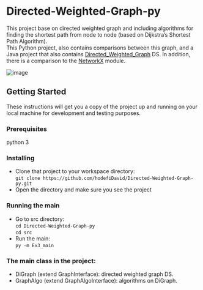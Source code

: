 # Directed-Weighted-Graph-py

This project base on directed weighted graph and including algorithms for finding the shortest path from node to node (based on Dijkstra’s Shortest Path Algorithm).\
This Python project, also contains comparisons between this graph, and a Java project that also contains [Directed_Weighted_Graph](https://github.com/davidfeust/Directed_Weighted_Graph.git) DS. In addition, there is a comparison to the [NetworkX](https://networkx.org/) module.

![image](https://user-images.githubusercontent.com/73194236/103318170-2e469880-4a36-11eb-9c4a-d19a08ae33aa.png)


## Getting Started
These instructions will get you a copy of the project up and running on your local machine for development and testing purposes.

### Prerequisites
python 3 

### Installing
- Clone that project to your workspace directory:\
`
git clone https://github.com/hodefiDavid/Directed-Weighted-Graph-py.git
`
- Open the directory and make sure you see the project

### Running the main
- Go to src directory: \
  `cd Directed-Weighted-Graph-py` \
  `cd src`
- Run the main: \
  `py -m Ex3_main`

  
### The main class in the project:
- DiGraph (extend GraphInterface): directed weighted graph DS.
- GraphAlgo (extend GraphAlgoInterface): algorithms on DiGraph. 
